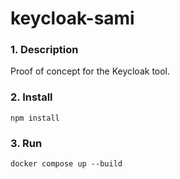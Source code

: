 # keycloak-sami

### 1. Description
Proof of concept for the Keycloak tool.

### 2. Install
```npm install```

### 3. Run
```docker compose up --build```
